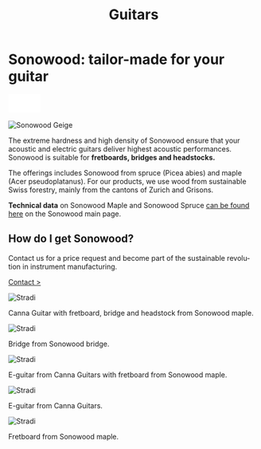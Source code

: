 ﻿---
lang: en
title: 'Guitars'
order: 2
---

<div class="full-width-kenburns">
<div class="wrap-bg-image">

# Sonowood: tailor-made for your guitar

![](/assets/images/arrow-d-white.svg)

</div>
<img srcset="/assets/images/cannaguitar_ganzeGitarre.jpg"
     src="/assets/images/sonowood_cover.jpg" alt="Sonowood Geige">
</div>

<div class="full-width">
<div class="wrap -cols2">

The extreme hardness and high density of Sonowood ensure that your acoustic and electric guitars deliver highest acoustic performances. Sonowood is suitable for **fretboards, bridges and headstocks.**

The offerings includes Sonowood from spruce (Picea abies) and maple (Acer pseudoplatanus). For our products, we use wood from sustainable Swiss forestry, mainly from the cantons of Zurich and Grisons.

**Technical data** on Sonowood Maple and Sonowood Spruce <a href="/en/products/#technicaldata">can be found here</a> on the Sonowood main page.


</div>
</div>

<div class="full-width-red">
<div class="wrap">

## How do I get Sonowood?

Contact us for a price request and become part of the sustainable revolution in instrument manufacturing.

<a class="btn -white" href="/en/contact">Contact ></a>

</div>
</div>

<div class="full-width">
<div class="wrap -center">

<img srcset="/assets/images/cannaguitar_ganzeGitarre.jpg"
     src="/assets/images/services_cover.jpg" alt="Stradi">
<figcaption>Canna Guitar with fretboard, bridge and headstock from Sonowood maple.</figcaption>

<img srcset="/assets/images/Cannaguitar_Steg.jpg"
     src="/assets/images/services_cover.jpg" alt="Stradi">
<figcaption>Bridge from Sonowood bridge.</figcaption>

<img srcset="/assets/images/eguitar_sonowood_maple.jpg"
     src="/assets/images/services_cover.jpg" alt="Stradi">
<figcaption>E-guitar from Canna Guitars with fretboard from Sonowood maple.</figcaption>

<img srcset="/assets/images/eguitar_sonowood_maple_totale.jpg"
     src="/assets/images/services_cover.jpg" alt="Stradi">
<figcaption>E-guitar from Canna Guitars.</figcaption>

<img srcset="/assets/images/eguitar_sonowood_maple_fretboard.jpg"
     src="/assets/images/services_cover.jpg" alt="Stradi">
<figcaption>Fretboard from Sonowood maple.</figcaption>

</div>
</div>
